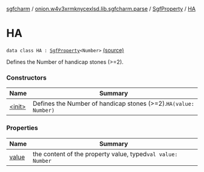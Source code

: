 [sgfcharm](../../../index.md) / [onion.w4v3xrmknycexlsd.lib.sgfcharm.parse](../../index.md) / [SgfProperty](../index.md) / [HA](./index.md)

# HA

`data class HA : `[`SgfProperty`](../index.md)`<Number>` [(source)](https://github.com/w4v3/sgfcharm/tree/master/sgfcharm/src/main/java/onion/w4v3xrmknycexlsd/lib/sgfcharm/parse/SgfTree.kt#L270)

Defines the Number of handicap stones (&gt;=2).

### Constructors

| Name | Summary |
|---|---|
| [&lt;init&gt;](-init-.md) | Defines the Number of handicap stones (&gt;=2).`HA(value: Number)` |

### Properties

| Name | Summary |
|---|---|
| [value](value.md) | the content of the property value, typed`val value: Number` |
